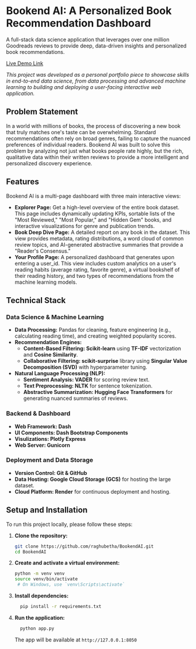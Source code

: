 # **Bookend AI: A Personalized Book Recommendation Dashboard**

A full-stack data science application that leverages over one million Goodreads reviews to provide deep, data-driven insights and personalized book recommendations.

[Live Demo Link](https://bookend-ai-app.onrender.com)

*This project was developed as a personal portfolio piece to showcase skills in end-to-end data science, from data processing and advanced machine learning to building and deploying a user-facing interactive web application.*

## **Problem Statement**

In a world with millions of books, the process of discovering a new book that truly matches one's taste can be overwhelming. Standard recommendations often rely on broad genres, failing to capture the nuanced preferences of individual readers. Bookend AI was built to solve this problem by analyzing not just what books people rate highly, but the rich, qualitative data within their written reviews to provide a more intelligent and personalized discovery experience.

## **Features**

Bookend AI is a multi-page dashboard with three main interactive views:

* **Explorer Page:** Get a high-level overview of the entire book dataset. This page includes dynamically updating KPIs, sortable lists of the "Most Reviewed," "Most Popular," and "Hidden Gem" books, and interactive visualizations for genre and publication trends.
* **Book Deep Dive Page:** A detailed report on any book in the dataset. This view provides metadata, rating distributions, a word cloud of common review topics, and AI-generated abstractive summaries that provide a "Reader's Consensus."
* **Your Profile Page:** A personalized dashboard that generates upon entering a user_id. This view includes custom analytics on a user's reading habits (average rating, favorite genre), a virtual bookshelf of their reading history, and two types of recommendations from the machine learning models.

## **Technical Stack**

### **Data Science & Machine Learning**

* **Data Processing:** Pandas for cleaning, feature engineering (e.g., calculating reading time), and creating weighted popularity scores.
* **Recommendation Engines:**
  * **Content-Based Filtering: Scikit-learn** using **TF-IDF** vectorization and **Cosine Similarity**.
  * **Collaborative Filtering: scikit-surprise** library using **Singular Value Decomposition (SVD)** with hyperparameter tuning.
* **Natural Language Processing (NLP):**
  * **Sentiment Analysis: VADER** for scoring review text.
  * **Text Preprocessing: NLTK** for sentence tokenization.
  * **Abstractive Summarization: Hugging Face Transformers** for generating nuanced summaries of reviews.


### **Backend & Dashboard**

* **Web Framework: Dash**
* **UI Components: Dash Bootstrap Components**
* **Visulizations: Plotly Express**
* **Web Server: Gunicorn**

### **Deployment and Data Storage**

* **Version Control: Git & GitHub**
* **Data Hosting: Google Cloud Storage (GCS)** for hosting the large dataset.
* **Cloud Platform: Render** for continuous deployment and hosting.

## **Setup and Installation**

To run this project locally, please follow these steps:

1. **Clone the repository:**
   ```bash
   git clone https://github.com/raghubetha/BookendAI.git
   cd BookendAI
   ```

2. **Create and activate a virtual environment:**
   ```bash
   python -m venv venv
   source venv/bin/activate
    # On Windows, use `venv\Scripts\activate`
   ```

3. **Install dependencies:**
   ```bash
     pip install -r requirements.txt
   ```

4. **Run the application:**
   ```bash
     python app.py
   ```
   The app will be available at `http://127.0.0.1:8050`
  
